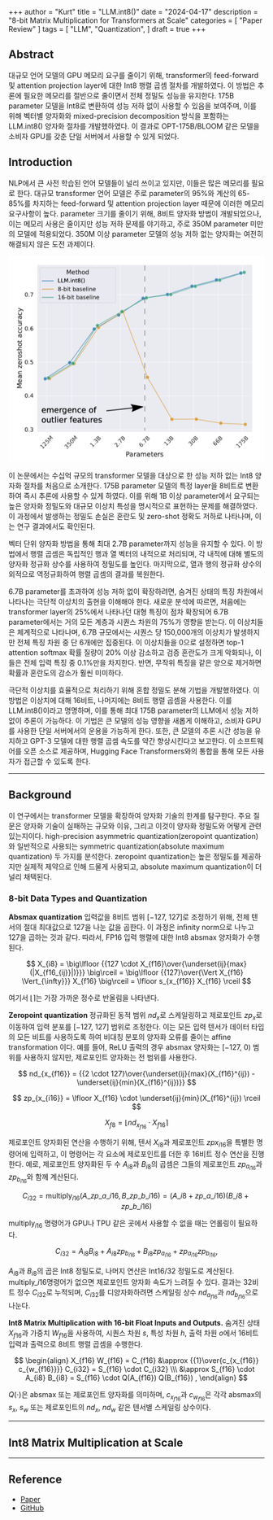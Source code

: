 +++
author = "Kurt"
title = "LLM.int8()"
date = "2024-04-17"
description = "8-bit Matrix Multiplication for Transformers at Scale"
categories = [
    "Paper Review"
]
tags = [
    "LLM",
    "Quantization",
]
draft = true
+++

## Abstract

대규모 언어 모델의 GPU 메모리 요구를 줄이기 위해, transformer의 feed-forward 및 attention projection layer에 대한 Int8 행렬 곱셈 절차를 개발하였다. 이 방법은 추론에 필요한 메모리를 절반으로 줄이면서 전체 정밀도 성능을 유지한다. 175B parameter 모델을 Int8로 변환하여 성능 저하 없이 사용할 수 있음을 보여주며, 이를 위해 벡터별 양자화와 mixed-precision decomposition 방식을 포함하는 LLM.int8() 양자화 절차를 개발했하였다. 이 결과로 OPT-175B/BLOOM 같은 모델을 소비자 GPU를 갖춘 단일 서버에서 사용할 수 있게 되었다.

## Introduction

NLP에서 큰 사전 학습된 언어 모델들이 널리 쓰이고 있지만, 이들은 많은 메모리를 필요로 한다. 대규모 transformer 언어 모델은 주로 parameter의 95%와 계산의 65-85%를 차지하는 feed-forward 및 attention projection layer 때문에 이러한 메모리 요구사항이 높다. parameter 크기를 줄이기 위해, 8비트 양자화 방법이 개발되었으나, 이는 메모리 사용은 줄이지만 성능 저하 문제를 야기하고, 주로 350M parameter 미만의 모델에 적용되었다. 350M 이상 parameter 모델의 성능 저하 없는 양자화는 여전히 해결되지 않은 도전 과제이다.

![](images/figure1.png)

이 논문에서는 수십억 규모의 transformer 모델을 대상으로 한 성능 저하 없는 Int8 양자화 절차를 처음으로 소개한다. 175B parameter 모델의 특정 layer을 8비트로 변환하여 즉시 추론에 사용할 수 있게 하였다. 이를 위해 1B 이상 parameter에서 요구되는 높은 양자화 정밀도와 대규모 이상치 특성을 명시적으로 표현하는 문제를 해결하였다. 이 과정에서 발생하는 정밀도 손실은 혼란도 및 zero-shot 정확도 저하로 나타나며, 이는 연구 결과에서도 확인된다.

벡터 단위 양자화 방법을 통해 최대 2.7B parameter까지 성능을 유지할 수 있다. 이 방법에서 행렬 곱셈은 독립적인 행과 열 벡터의 내적으로 처리되며, 각 내적에 대해 별도의 양자화 정규화 상수를 사용하여 정밀도를 높인다. 마지막으로, 열과 행의 정규화 상수의 외적으로 역정규화하여 행렬 곱셈의 결과를 복원한다.

6.7B parameter를 초과하여 성능 저하 없이 확장하려면, 숨겨진 상태의 특징 차원에서 나타나는 극단적 이상치의 출현을 이해해야 한다. 새로운 분석에 따르면, 처음에는 transformer layer의 25%에서 나타나던 대형 특징이 점차 확장되어 6.7B parameter에서는 거의 모든 계층과 시퀀스 차원의 75%가 영향을 받는다. 이 이상치들은 체계적으로 나타나며, 6.7B 규모에서는 시퀀스 당 150,000개의 이상치가 발생하지만 전체 특징 차원 중 단 6개에만 집중된다. 이 이상치들을 0으로 설정하면 top-1 attention softmax 확률 질량이 20% 이상 감소하고 검증 혼란도가 크게 악화되나, 이들은 전체 입력 특징 중 0.1%만을 차지한다. 반면, 무작위 특징을 같은 양으로 제거하면 확률과 혼란도의 감소가 훨씬 미미하다.

극단적 이상치를 효율적으로 처리하기 위해 혼합 정밀도 분해 기법을 개발했하였다. 이 방법은 이상치에 대해 16비트, 나머지에는 8비트 행렬 곱셈을 사용한다. 이를 LLM.int8()이라고 명명하며, 이를 통해 최대 175B parameter의 LLM에서 성능 저하 없이 추론이 가능하다. 이 기법은 큰 모델의 성능 영향을 새롭게 이해하고, 소비자 GPU를 사용한 단일 서버에서의 운용을 가능하게 한다. 또한, 큰 모델의 추론 시간 성능을 유지하고 GPT-3 모델에 대한 행렬 곱셈 속도를 약간 향상시킨다고 보고한다. 이 소프트웨어를 오픈 소스로 제공하며, Hugging Face Transformers와의 통합을 통해 모든 사용자가 접근할 수 있도록 한다.

---

## Background

이 연구에서는 transformer 모델을 확장하여 양자화 기술의 한계를 탐구한다. 주요 질문은 양자화 기술이 실패하는 규모와 이유, 그리고 이것이 양자화 정밀도와 어떻게 관련 있는지이다. high-precision asymmetric quantization(zeropoint quantization)와 일반적으로 사용되는 symmetric quantization(absolute maximum quantization) 두 가지를 분석한다. zeropoint quantization는 높은 정밀도를 제공하지만 실제적 제약으로 인해 드물게 사용되고, absolute maximum quantization이 더 널리 채택된다.

### 8-bit Data Types and Quantization

**Absmax quantization** 입력값을 8비트 범위 [−127, 127]로 조정하기 위해, 전체 텐서의 절대 최대값으로 127을 나눈 값을 곱한다. 이 과정은 inﬁnity norm으로 나누고 127을 곱하는 것과 같다. 따라서, FP16 입력 행렬에 대한 Int8 absmax 양자화가 수행된다.

$$ X_{i8} = \big\lfloor {{127 \cdot X_{f16}\over{\underset{ij}{max}(|X_{f16_{ij}}|)}}} \big\rceil = \big\lfloor {{127}\over{\Vert X_{f16} \Vert_{\infty}}} X_{f16} \big\rceil = \lfloor s_{x_{f16}} X_{f16} \rceil $$

여기서 $\lfloor \rceil$는 가장 가까운 정수로 반올림을 나타낸다.

**Zeropoint quantization** 정규화된 동적 범위 $nd_x$로 스케일링하고 제로포인트 $zp_x$로 이동하여 입력 분포를 [−127, 127] 범위로 조정한다. 이는 모든 입력 텐서가 데이터 타입의 모든 비트를 사용하도록 하여 비대칭 분포의 양자화 오류를 줄이는 afﬁne transformation 이다. 예를 들어, ReLU 출력의 경우 absmax 양자화는 [−127, 0) 범위를 사용하지 않지만, 제로포인트 양자화는 전 범위를 사용한다.

$$ nd_{x_{f16}} = {{2 \cdot 127}\over{\underset{ij}{max}(X_{f16}^{ij}) - \underset{ij}{min}(X_{f16}^{ij})}} $$

$$ zp_{x_{i16}} = \lfloor X_{f16} \cdot \underset{ij}{min}(X_{f16}^{ij}) \rceil $$

$$ X_{f8} = \lfloor nd_{x_{f16}} \cdot X_{f16} \rceil $$

제로포인트 양자화된 연산을 수행하기 위해, 텐서 $X_{i8}$과 제로포인트 $zpx_{i16}$을 특별한 명령어에 입력하고, 이 명령어는 각 요소에 제로포인트를 더한 후 16비트 정수 연산을 진행한다. 예로, 제로포인트 양자화된 두 수 $A_{i8}$과 $B_{i8}$의 곱셈은 그들의 제로포인트 $zp_{a_{i16}}$과 $zp_{b_{i16}}$와 함께 계산된다.

$$ C_{i32} = \text{multiply}_{i16} (A\_{zp\_{a\_{i16}}}, B\_{zp\_{b\_{i16}}}) = (A\_{i8} + zp\_{a\_{i16}})(B\_{i8} + zp\_{b\_{i16}}) $$

$\text{multiply}_{i16}$ 명령어가 GPU나 TPU 같은 곳에서 사용할 수 없을 때는 언롤링이 필요하다.

$$ C_{i32} = A_{i8} B_{i8} + A_{i8} zp_{b_{i16}} + B_{i8} zp_{a_{i16}} + zp_{a_{i16}} zp_{b_{i16}}, $$

$A_{i8}$과 $B_{i8}$의 곱은 Int8 정밀도로, 나머지 연산은 Int16/32 정밀도로 계산된다.  $\text{multiply}\_{i16}$명령어가 없으면 제로포인트 양자화 속도가 느려질 수 있다. 결과는 32비트 정수 $C_{i32}$로 누적되며, $C_{i32}$를 디양자화하려면 스케일링 상수 $nd_{a_{f16}}$과 $nd_{b_{f16}}$으로 나눈다.

**Int8 Matrix Multiplication with 16-bit Float Inputs and Outputs.** 숨겨진 상태 $X_{f16}$과 가중치 $W_{f16}$을 사용하여, 시퀀스 차원 $s$, 특성 차원 $h$, 출력 차원 $o$에서 16비트 입력과 출력으로 8비트 행렬 곱셈을 수행한다.

$$ \begin{align} X_{f16} W_{f16} = C_{f16} &\approx {{1}\over{c_{x_{f16}} c_{w_{f16}}}} C_{i32} = S_{f16} \cdot C_{i32} \\\ &\approx S_{f16} \cdot A_{i8} B_{i8} = S_{f16} \cdot Q(A_{f16}) Q(B_{f16}) , \end{align} $$

$Q(\cdot)$은 absmax 또는 제로포인트 양자화를 의미하며, $c_{x_{f16}}$과 $c_{w_{f16}}$은 각각 absmax의 $s_x$, $s_w$ 또는 제로포인트의 $nd_x$, $nd_w$ 같은 텐서별 스케일링 상수이다.

---

## Int8 Matrix Multiplication at Scale





---

## Reference

* [Paper](https://arxiv.org/pdf/2208.07339.pdf)
* [GitHub](https://github.com/TimDettmers/bitsandbytes)